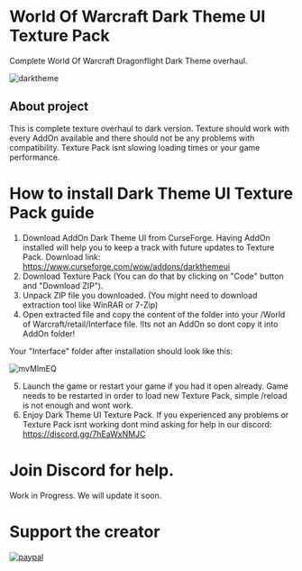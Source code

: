 # World Of Warcraft Dark Theme UI Texture Pack
Complete World Of Warcraft Dragonflight Dark Theme overhaul.

![darktheme](https://i.imgur.com/XB0SazX.png)

## About project
This is complete texture overhaul to dark version. Texture should work with every AddOn available and there should not be any problems with compatibility. Texture Pack isnt slowing loading times or your game performance.


# How to install Dark Theme UI Texture Pack guide

1. Download AddOn Dark Theme UI from CurseForge. Having AddOn installed will help you to keep a track with future updates to Texture Pack. Download link: https://www.curseforge.com/wow/addons/darkthemeui
2. Download Texture Pack (You can do that by clicking on "Code" button and "Download ZIP").
3. Unpack ZIP file you downloaded. (You might need to download extraction tool like WinRAR or 7-Zip)
4. Open extracted file and copy the content of the folder into your /World of Warcraft/retail/Interface file. !Its not an AddOn so dont copy it into AddOn folder!

Your "Interface" folder after installation should look like this:

![mvMlmEQ](https://user-images.githubusercontent.com/34164362/165373357-130a4599-6f5c-4e14-8664-1f348a50aa4a.png)

5. Launch the game or restart your game if you had it open already. Game needs to be restarted in order to load new Texture Pack, simple /reload is not enough and wont work.
6. Enjoy Dark Theme UI Texture Pack. If you experienced any problems or Texture Pack isnt working dont mind asking for help in our discord: https://discord.gg/7hEaWxNMJC

# Join Discord for help.
Work in Progress. We will update it soon.

# Support the creator
[![paypal](https://www.paypalobjects.com/en_US/i/btn/btn_donateCC_LG.gif)](https://www.paypal.com/donate/?hosted_button_id=UJ73M9SGYNP7N)


